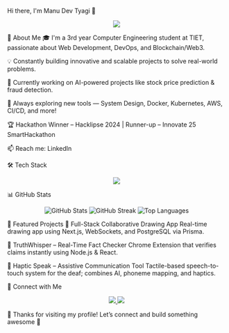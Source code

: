Hi there, I'm Manu Dev Tyagi 👋
<p align="center"> <img src="https://readme-typing-svg.herokuapp.com?font=Fira+Code&pause=1000&color=F7F7F7&width=435&lines=Computer+Engineering+Student;Full-Stack+%7C+DevOps+%7C+Web3+Explorer;Hackathon+Winner+%7C+Building+Impactful+Tech;Learning+%7C+Creating+%7C+Improving"/> </p>
🚀 About Me
🎓 I'm a 3rd year Computer Engineering student at TIET, passionate about Web Development, DevOps, and Blockchain/Web3.

💡 Constantly building innovative and scalable projects to solve real-world problems.

🔭 Currently working on AI-powered projects like stock price prediction & fraud detection.

🧠 Always exploring new tools — System Design, Docker, Kubernetes, AWS, CI/CD, and more!

🏆 Hackathon Winner – Hacklipse 2024 | Runner-up – Innovate 25 SmartHackathon

📫 Reach me: LinkedIn

🛠️ Tech Stack
<p align="center"> <img src="https://skillicons.dev/icons?i=html,css,tailwind,js,ts,react,nextjs,nodejs,express,prisma,mongodb,postgres,docker,kubernetes,aws,git,github,linux,solidity" /> </p>
📊 GitHub Stats
<p align="center"> <img src="https://github-readme-stats.vercel.app/api?username=Manu-Dev-Tyagi&show_icons=true&theme=tokyonight" alt="GitHub Stats" /> <img src="https://github-readme-streak-stats.herokuapp.com/?user=Manu-Dev-Tyagi&theme=tokyonight" alt="GitHub Streak" /> <img src="https://github-readme-stats.vercel.app/api/top-langs/?username=Manu-Dev-Tyagi&layout=compact&theme=tokyonight" alt="Top Languages" /> </p>
🚀 Featured Projects
📌 Full-Stack Collaborative Drawing App
Real-time drawing app using Next.js, WebSockets, and PostgreSQL via Prisma.

📌 TruthWhisper – Real-Time Fact Checker
Chrome Extension that verifies claims instantly using Node.js & React.

📌 Haptic Speak – Assistive Communication Tool
Tactile-based speech-to-touch system for the deaf; combines AI, phoneme mapping, and haptics.

🔗 Connect with Me
<p align="center"> <a href="https://www.linkedin.com/in/manu-dev-tyagi/"> <img src="https://img.shields.io/badge/LinkedIn-0A66C2?style=for-the-badge&logo=linkedin&logoColor=white" /> </a> <a href="https://twitter.com/your-profile"> <img src="https://img.shields.io/badge/Twitter-1DA1F2?style=for-the-badge&logo=twitter&logoColor=white" /> </a> </p>
🎉 Thanks for visiting my profile! Let’s connect and build something awesome 🚀
